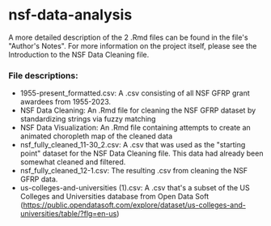 # nsf-data-analysis

A more detailed description of the 2 .Rmd files can be found in the file's "Author's Notes". For more information on the project itself, please see the Introduction to the NSF Data Cleaning file.

### File descriptions:
* 1955-present_formatted.csv: A .csv consisting of all NSF GFRP grant awardees from 1955-2023.
* NSF Data Cleaning: An .Rmd file for cleaning the NSF GFRP dataset by standardizing strings via fuzzy matching
* NSF Data Visualization: An .Rmd file containing attempts to create an animated choropleth map of the cleaned data
* nsf_fully_cleaned_11-30_2.csv: A .csv that was used as the "starting point" dataset for the NSF Data Cleaning file. This data had already been somewhat cleaned and filtered.
* nsf_fully_cleaned_12-1.csv: The resulting .csv from cleaning the NSF GFRP data.
* us-colleges-and-universities (1).csv: A .csv that's a subset of the US Colleges and Universities database from Open Data Soft (https://public.opendatasoft.com/explore/dataset/us-colleges-and-universities/table/?flg=en-us)
